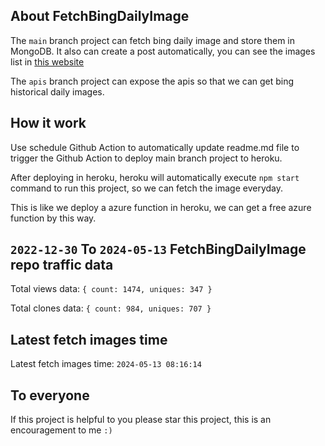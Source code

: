 ## About FetchBingDailyImage

The `main` branch project can fetch bing daily image and store them in MongoDB.
It also can create a post automatically, you can see the images list in [this website](https://oursalbum.netlify.app)

The `apis` branch project can expose the apis so that we can get bing historical daily images.

## How it work

Use schedule Github Action to automatically update readme.md file to trigger the Github Action to deploy main branch project to heroku.

After deploying in heroku, heroku will automatically execute `npm start` command to run this project, so we can fetch the image everyday.

This is like we deploy a azure function in heroku, we can get a free azure function by this way.

## `2022-12-30` To `2024-05-13` FetchBingDailyImage repo traffic data

Total views data: `{ count: 1474, uniques: 347 }`

Total clones data: `{ count: 984, uniques: 707 }`

## Latest fetch images time

Latest fetch images time: `2024-05-13 08:16:14`

## To everyone

If this project is helpful to you please star this project, this is an encouragement to me `:)`



